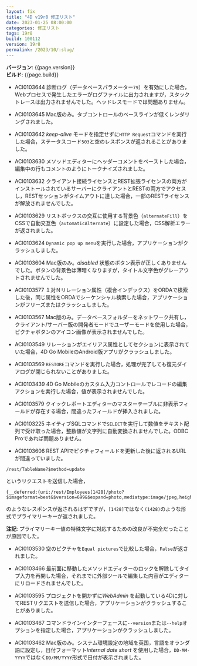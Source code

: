 ```yaml
---
layout: fix
title: "4D v19r8 修正リスト"
date: 2023-01-25 08:00:00
categories: 修正リスト
tags: 19r8
build: 100112
version: 19r8
permalink: /2023/10/:slug/
---
```


**バージョン**: {{page.version}}  
**ビルド**: {{page.build}} 

* ACI0103644 診断ログ（データベースパラメーター`79`）を有効にした場合，Webプロセスで発生したエラーがログファイルに出力されますが，スタックトレースは出力されませんでした。ヘッドレスモードでは問題ありません。

* ACI0103645 Mac版のみ。タブコントロールのベースラインが低くレンダリングされました。

* ACI0103642 *keep-alive* モードを指定せずに`HTTP Request`コマンドを実行した場合，ステータスコード`503`と空のレスポンスが返されることがありました。

* ACI0103630 メソッドエディターにヘッダーコメントをペーストした場合，編集中の行もコメントのようにトークナイズされました。
 
* ACI0103632 クライアント接続ライセンスとREST拡張ライセンスの両方がインストールされているサーバーにクライアントとRESTの両方でアクセスし，RESTセッションがタイムアウトに達した場合，一部のRESTライセンスが解放されませんでした。

* ACI0103629 リストボックスの交互に使用する背景色（`alternateFill`）をCSSで自動交互色（`automaticAlternate`）に設定した場合，CSS解析エラーが返されました。

* ACI0103624 `Dynamic pop up menu`を実行した場合，アプリケーションがクラッシュしました。

* ACI0103604 Mac版のみ。*disabled* 状態のボタン表示が正しくありませんでした。ボタンの背景色は薄暗くなりますが，タイトル文字色がグレーアウトされませんでした。

* ACI0103577 １対Ｎリレーション属性（複合インデックス）をORDAで検索した後，同じ属性をORDAでシーケンシャル検索した場合，アプリケーションがフリーズまたはクラッシュしました。
 
* ACI0103567 Mac版のみ。データベースフォルダーをネットワーク共有し，クライアント/サーバー版の開発者モードでユーザーモードを使用した場合，ピクチャボタンのアイコン画像が表示されませんでした。

* ACI0103549 リレーションがエイリアス属性としてセクションに表示されていた場合，4D Go MobileのAndroid版アプリがクラッシュしました。

* ACI0103569 `RESTORE`コマンドを実行した場合，処理が完了しても復元ダイアログが閉じられないことがありました。
 
* ACI0103439 4D Go Mobileのカスタム入力コントロールでレコードの編集アクションを実行した場合，値が表示されませんでした。

* ACI0103579 クイックレポートエディターのマスターテーブルに非表示フィールドが存在する場合，間違ったフィールドが挿入されました。
 
* ACI0103225 ネイティブSQLコマンドで`SELECT`を実行して数値をテキスト配列で受け取った場合，整数値が文字列に自動変換されませんでした。ODBC Proであれば問題ありません。

* ACI0103606 REST APIでピクチャフィールドを更新した後に返されるURLが間違っていました。

```
/rest/TableName?$method=update
```

というリクエストを送信した場合，

```
{__deferred:{uri:/rest/Employees[1428]/photo?$imageformat=best&$version=699&$expand=photo,mediatype:image/jpeg,height:197,width:256,image:true}}
```

のようなレスポンスが返されるはずですが，`[1428]`ではなく`(1428)`のような形式でプライマリーキーが返されました。

**注記**: プライマリーキー値の特殊文字に対応するための改良が不完全だったことが原因でした。

* ACI0103530 空のピクチャを`Equal pictures`で比較した場合，`False`が返されました。

* ACI0103466 最前面に移動したメソッドエディターのロックを解除してタイプ入力を再開した場合，それまでに外部ツールで編集した内容がエディターにリロードされませんでした。

* ACI0103595 プロジェクトを開かずに*WebAdmin* を起動している4Dに対してRESTリクエストを送信した場合，アプリケーションがクラッシュすることがありました。

* ACI0103467 コマンドラインインターフェースに`--version`または`--help`オプションを指定した場合，アプリケーションがクラッシュしました。

* ACI0103462 Mac版のみ。システム環境設定の地域を英国，言語をオランダ語に設定し，日付フォーマット*Internal date short* を使用した場合，`DD-MM-YYYY`ではなく`DD/MM/YYYY`形式で日付が表示されました。
